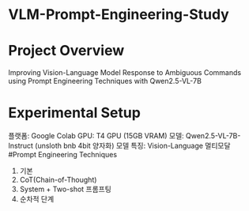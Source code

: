 # VLM-Prompt-Engineering-Study
# Project Overview
Improving Vision-Language Model Response to Ambiguous Commands using Prompt Engineering Techniques with Qwen2.5-VL-7B
# Experimental Setup
플랫폼: Google Colab
GPU: T4 GPU (15GB VRAM)
모델: Qwen2.5-VL-7B-Instruct (unsloth bnb 4bit 양자화)
모델 특징: Vision-Language 멀티모달
#Prompt Engineering Techniques
1. 기본
2. CoT(Chain-of-Thought)
3. System + Two-shot 프롬프팅
4. 순차적 단계
